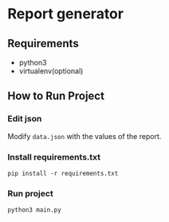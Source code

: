 # Report generator

## Requirements
- python3
- virtualenv(optional)

## How to Run Project

### Edit json
Modify `data.json` with the values of the report.

### Install requirements.txt
    pip install -r requirements.txt

### Run project
    python3 main.py
